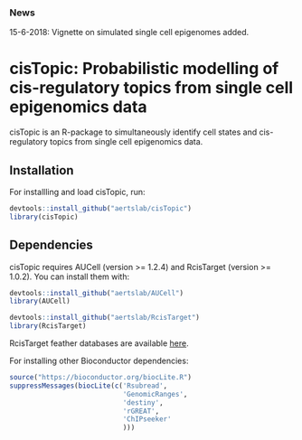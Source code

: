 ### News

15-6-2018: Vignette on simulated single cell epigenomes added.

# cisTopic: Probabilistic modelling of cis-regulatory topics from single cell epigenomics data

cisTopic is an R-package to simultaneously identify cell states and cis-regulatory topics from single cell epigenomics data.

## Installation

For installling and load cisTopic, run:

```r
devtools::install_github("aertslab/cisTopic")
library(cisTopic)
```

## Dependencies

cisTopic requires AUCell (version >= 1.2.4) and RcisTarget (version >= 1.0.2). You can install them with:

```r
devtools::install_github("aertslab/AUCell")
library(AUCell)
```

```r
devtools::install_github("aertslab/RcisTarget")
library(RcisTarget)
```

RcisTarget feather databases are available [here](https://resources.aertslab.org/cistarget/).

For installing other Bioconductor dependencies:

```r
source("https://bioconductor.org/biocLite.R")
suppressMessages(biocLite(c('Rsubread',
                            'GenomicRanges',
                            'destiny',
                            'rGREAT',
                            'ChIPseeker'
                            )))
```
